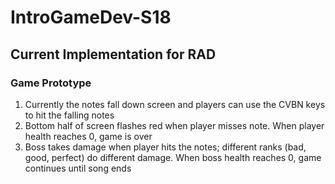 # IntroGameDev-S18

## Current Implementation for RAD 
### Game Prototype
1. Currently the notes fall down screen and players can use the CVBN keys to hit the falling notes
2. Bottom half of screen flashes red when player misses note. When player health reaches 0, game is over 
3. Boss takes damage when player hits the notes; different ranks (bad, good, perfect) do different damage. When boss health reaches 0, game continues until song ends
